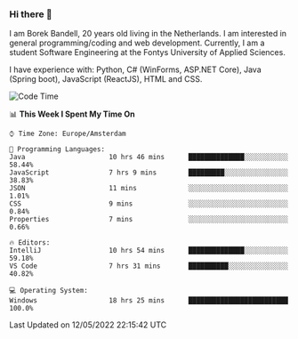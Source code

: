 ### Hi there 👋

I am Borek Bandell, 20 years old living in the Netherlands. I am interested in general programming/coding and web development. Currently, I am a student Software Engineering at the Fontys University of Applied Sciences.

I have experience with: Python, C# (WinForms, ASP.NET Core), Java (Spring boot), JavaScript (ReactJS), HTML and CSS.

<!--START_SECTION:waka-->
![Code Time](http://img.shields.io/badge/Code%20Time-0%20secs-blue)

📊 **This Week I Spent My Time On** 

```text
⌚︎ Time Zone: Europe/Amsterdam

💬 Programming Languages: 
Java                     10 hrs 46 mins      ██████████████░░░░░░░░░░░   58.44% 
JavaScript               7 hrs 9 mins        █████████░░░░░░░░░░░░░░░░   38.83% 
JSON                     11 mins             ░░░░░░░░░░░░░░░░░░░░░░░░░   1.01% 
CSS                      9 mins              ░░░░░░░░░░░░░░░░░░░░░░░░░   0.84% 
Properties               7 mins              ░░░░░░░░░░░░░░░░░░░░░░░░░   0.66%

🔥 Editors: 
IntelliJ                 10 hrs 54 mins      ██████████████░░░░░░░░░░░   59.18% 
VS Code                  7 hrs 31 mins       ██████████░░░░░░░░░░░░░░░   40.82%

💻 Operating System: 
Windows                  18 hrs 25 mins      █████████████████████████   100.0%

```


 Last Updated on 12/05/2022 22:15:42 UTC
<!--END_SECTION:waka-->

<!--**tcBorek2002/tcBorek2002** is a ✨ _special_ ✨ repository because its `README.md` (this file) appears on your GitHub profile.

Here are some ideas to get you started:

- 🔭 I’m currently working on ...
- 🌱 I’m currently learning ...
- 👯 I’m looking to collaborate on ...
- 🤔 I’m looking for help with ...
- 💬 Ask me about ...
- 📫 How to reach me: ...
- 😄 Pronouns: ...
- ⚡ Fun fact: ...
-->
